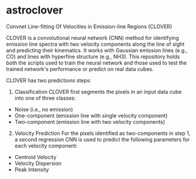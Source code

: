 # astroclover
Convnet Line-fitting Of Velocities in Emission-line Regions (CLOVER)

CLOVER is a convolutional neural network (CNN) method for identifying emission line spectra with two velocity components along the line of sight and predicting their kinematics.  It works with Gaussian emission lines (e.g., CO) and lines with hyperfine structure (e.g., NH3).  This repository holds both the scripts used to train the neural network and those used to test the trained network's performance or predict on real data cubes. 

CLOVER has two predictions steps:

1) Classification 
CLOVER first segments the pixels in an input data cube into one of three classes:
 - Noise (i.e., no emission)
 - One-component (emission line with single velocity component)
 - Two-component (emission line with two velocity components)

2) Velocity Prediction
For the pixels identified as two-components in step 1, a second regression CNN is used to predict the following parameters for each velocity component:
 - Centroid Velocity
 - Velocity Dispersion
 - Peak Intensity
